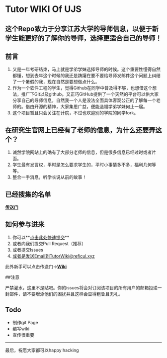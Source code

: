 # Tutor WIKI Of UJS
这个Repo致力于分享江苏大学的导师信息，以便于新学生能更好的了解你的导师，选择更适合自己的导师！
---

## 前言

1. 又是一年考研结束，马上就是学弟学妹选择导师的时候。这个重要性懂得自然都懂，想到去年这个时候的我还是踌躇在要不要给导师发邮件这个问题上纠结了一个暑假的我，现在自然是要想做点什么。
2. 作为一个软件工程的学生，觉得Github在同学中普及得不够，也想借这个想法，推广下Git以及github。又正巧GitHub提供了一个天然的平台可以供大家分享自己的导师信息，自然我一个人是没法全面具体客观公正的了解每一个老师的。借由开源的精神，大家集思广益，便能造福学弟学妹何止一届。
3. 这个项目暂且只会关注在计院，不过也欢迎别的学院的同学fork。

## 在研究生官网上已经有了老师的信息，为什么还要弄这个？
1. 诚然学院网站上的确有了大部分老师的信息，但是很多信息已经过时或者片面。
2. 学生最有发言权，平时是怎么要求学生的，平时小事情多不多，福利几何等等。
3. 整合一手消息，听学长说从前的故事！

## 已经搜集的名单

**[传送门][2]**

## 如何参与进来

1. 你可以**[点击此处快速提交][3]**
2. 或者向我们提交Pull Request（推荐）
3. 或者提交Issues
4. 或者是发送Email到TutorWiki@reficul.xyz

此外新手可以点击传送门->**[Wiki][1]**

##注意

 严禁灌水，这里不是贴吧。你的issues将会对订阅该项目的所有用户的邮箱投递一封邮件，请不要增添他们的困扰并且这样会显得粗鲁且无礼。


## Todo
- 制作git Page
- 编写wiki
- 宣传很重要

---

最后，祝愿大家都可以happy hacking


[1]: https://github.com/xuzhenglun/TutorWiki/wiki
[2]: https://github.com/xuzhenglun/TutorWiki/wiki/%E5%90%8D%E5%8D%95
[3]: http://reficul.xyz:8080
